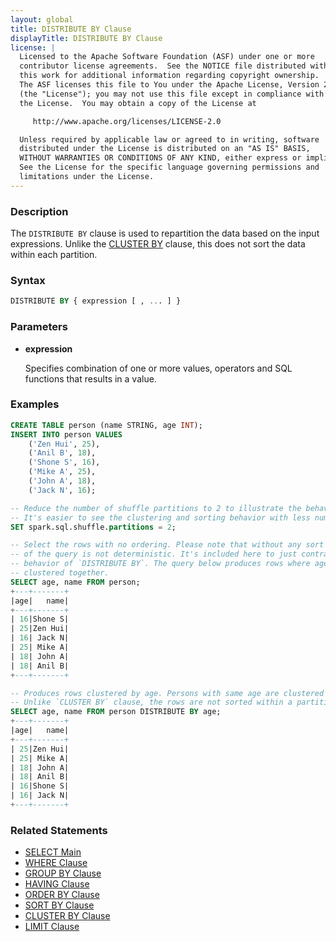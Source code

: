 ```yaml
---
layout: global
title: DISTRIBUTE BY Clause
displayTitle: DISTRIBUTE BY Clause
license: |
  Licensed to the Apache Software Foundation (ASF) under one or more
  contributor license agreements.  See the NOTICE file distributed with
  this work for additional information regarding copyright ownership.
  The ASF licenses this file to You under the Apache License, Version 2.0
  (the "License"); you may not use this file except in compliance with
  the License.  You may obtain a copy of the License at

     http://www.apache.org/licenses/LICENSE-2.0

  Unless required by applicable law or agreed to in writing, software
  distributed under the License is distributed on an "AS IS" BASIS,
  WITHOUT WARRANTIES OR CONDITIONS OF ANY KIND, either express or implied.
  See the License for the specific language governing permissions and
  limitations under the License.
---
```


### Description

The `DISTRIBUTE BY` clause is used to repartition the data based
on the input expressions. Unlike the [CLUSTER BY](sql-ref-syntax-qry-select-clusterby.html)
clause, this does not sort the data within each partition.

### Syntax

```sql
DISTRIBUTE BY { expression [ , ... ] }
```

### Parameters

* **expression**

    Specifies combination of one or more values, operators and SQL functions that results in a value.

### Examples

```sql
CREATE TABLE person (name STRING, age INT);
INSERT INTO person VALUES
    ('Zen Hui', 25),
    ('Anil B', 18),
    ('Shone S', 16),
    ('Mike A', 25),
    ('John A', 18),
    ('Jack N', 16);

-- Reduce the number of shuffle partitions to 2 to illustrate the behavior of `DISTRIBUTE BY`.
-- It's easier to see the clustering and sorting behavior with less number of partitions.
SET spark.sql.shuffle.partitions = 2;

-- Select the rows with no ordering. Please note that without any sort directive, the result
-- of the query is not deterministic. It's included here to just contrast it with the
-- behavior of `DISTRIBUTE BY`. The query below produces rows where age columns are not
-- clustered together.
SELECT age, name FROM person;
+---+-------+
|age|   name|
+---+-------+
| 16|Shone S|
| 25|Zen Hui|
| 16| Jack N|
| 25| Mike A|
| 18| John A|
| 18| Anil B|
+---+-------+

-- Produces rows clustered by age. Persons with same age are clustered together.
-- Unlike `CLUSTER BY` clause, the rows are not sorted within a partition.
SELECT age, name FROM person DISTRIBUTE BY age;
+---+-------+
|age|   name|
+---+-------+
| 25|Zen Hui|
| 25| Mike A|
| 18| John A|
| 18| Anil B|
| 16|Shone S|
| 16| Jack N|
+---+-------+
```

### Related Statements

* [SELECT Main](sql-ref-syntax-qry-select.html)
* [WHERE Clause](sql-ref-syntax-qry-select-where.html)
* [GROUP BY Clause](sql-ref-syntax-qry-select-groupby.html)
* [HAVING Clause](sql-ref-syntax-qry-select-having.html)
* [ORDER BY Clause](sql-ref-syntax-qry-select-orderby.html)
* [SORT BY Clause](sql-ref-syntax-qry-select-sortby.html)
* [CLUSTER BY Clause](sql-ref-syntax-qry-select-clusterby.html)
* [LIMIT Clause](sql-ref-syntax-qry-select-limit.html)
